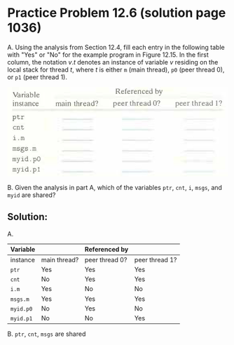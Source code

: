 # Practice Problem 12.6 (solution page 1036)
A. Using the analysis from Section 12.4, fill each entry in the following table with "Yes" or "No" for the example program in Figure 12.15. In the first column, the notation $v.t$ denotes an instance of variable $v$ residing on the local stack for thread $t$, where $t$ is either `m` (main thread), `p0` (peer thread 0), or `p1` (peer thread 1).

![](./images/12.6.png)

B. Given the analysis in part A, which of the variables `ptr`, `cnt`, `i`, `msgs`, and `myid` are shared?

## Solution:

A.

Variable||Referenced by||
-|-|-|-
instance|main thread?|peer thread 0?|peer thread 1?
`ptr`|Yes|Yes|Yes
`cnt`|No|Yes|Yes
`i.m`|Yes|No|No
`msgs.m`|Yes|Yes|Yes
`myid.p0`|No|Yes|No
`myid.p1`|No|No|Yes

B. `ptr`, `cnt`, `msgs` are shared